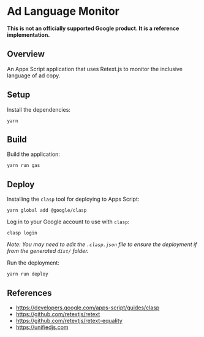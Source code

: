 # Ad Language Monitor

**This is not an officially supported Google product. It is a reference implementation.**

## Overview

An Apps Script application that uses Retext.js to monitor the inclusive language of ad copy.

## Setup

Install the dependencies:

    yarn

## Build

Build the application:

    yarn run gas

## Deploy

Installing the `clasp` tool for deploying to Apps Script:

    yarn global add @google/clasp

Log in to your Google account to use with `clasp`:

    clasp login

*Note: You may need to edit the `.clasp.json` file to ensure the deployment if from the generated `dist/` folder.*

Run the deployment:

    yarn run deploy

## References

- https://developers.google.com/apps-script/guides/clasp
- https://github.com/retextjs/retext
- https://github.com/retextjs/retext-equality
- https://unifiedjs.com
